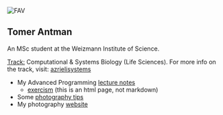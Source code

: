 
![FAV](favicon.ico)

## Tomer Antman
An MSc student at the Weizmann Institute of Science.

<U>Track:</U> Computational & Systems Biology (Life Sciences). For more info on the track, visit: [azrielisystems](https://centers.weizmann.ac.il/azrielisystems/)

* My Advanced Programming [lecture notes](LectureNotes.md)
  * [exercism](exercism.html) (this is an html page, not markdown)
* Some [photography tips](PhotographyTips.md)
* My photography [website](web/index.html)
